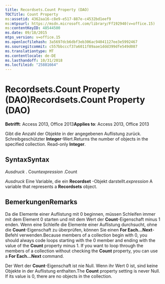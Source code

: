 ```yaml
---
title: Recordsets.Count Property (DAO)
TOCTitle: Count Property
ms:assetid: 4362aa16-c8e9-e517-887e-c4532bd1eef9
ms:mtpsurl: https://msdn.microsoft.com/library/Ff192940(v=office.15)
ms:contentKeyID: 48544500
ms.date: 09/18/2015
mtps_version: v=office.15
ms.openlocfilehash: 3a5697dcb6dbf3eb306ac94041127ee3e5992467
ms.sourcegitcommit: c557bbcccf37a6011f89aae1ddd399dfe549d087
ms.translationtype: MT
ms.contentlocale: de-DE
ms.lasthandoff: 10/31/2018
ms.locfileid: "25881664"
---
```

# <a name="recordsetscount-property-dao"></a><span data-ttu-id="38a86-102">Recordsets.Count Property (DAO)</span><span class="sxs-lookup"><span data-stu-id="38a86-102">Recordsets.Count Property (DAO)</span></span>


<span data-ttu-id="38a86-103">**Betrifft**: Access 2013, Office 2013</span><span class="sxs-lookup"><span data-stu-id="38a86-103">**Applies to**: Access 2013, Office 2013</span></span>

<span data-ttu-id="38a86-p101">Gibt die Anzahl der Objekte in der angegebenen Auflistung zurück. Schreibgeschützter **Integer**-Wert.</span><span class="sxs-lookup"><span data-stu-id="38a86-p101">Returns the number of objects in the specified collection. Read-only **Integer**.</span></span>

## <a name="syntax"></a><span data-ttu-id="38a86-106">Syntax</span><span class="sxs-lookup"><span data-stu-id="38a86-106">Syntax</span></span>

<span data-ttu-id="38a86-107">*Ausdruck* . Count</span><span class="sxs-lookup"><span data-stu-id="38a86-107">*expression* .Count</span></span>

<span data-ttu-id="38a86-108">*Ausdruck* Eine Variable, die ein **Recordset** -Objekt darstellt.</span><span class="sxs-lookup"><span data-stu-id="38a86-108">*expression* A variable that represents a **Recordsets** object.</span></span>

## <a name="remarks"></a><span data-ttu-id="38a86-109">Bemerkungen</span><span class="sxs-lookup"><span data-stu-id="38a86-109">Remarks</span></span>

<span data-ttu-id="38a86-p102">Da die Elemente einer Auflistung mit 0 beginnen, müssen Schleifen immer mit dem Element 0 starten und mit dem Wert der **Count**-Eigenschaft minus 1 enden. Wenn eine Schleife die Elemente einer Auflistung durchsucht, ohne die **Count**-Eigenschaft zu überprüfen, können Sie einen **For Each...Next**-Befehl verwenden.</span><span class="sxs-lookup"><span data-stu-id="38a86-p102">Because members of a collection begin with 0, you should always code loops starting with the 0 member and ending with the value of the **Count** property minus 1. If you want to loop through the members of a collection without checking the **Count** property, you can use a **For Each...Next** command.</span></span>

<span data-ttu-id="38a86-p103">Der Wert der **Count**-Eigenschaft ist nie Null. Wenn ihr Wert 0 ist, sind keine Objekte in der Auflistung enthalten.</span><span class="sxs-lookup"><span data-stu-id="38a86-p103">The **Count** property setting is never Null. If its value is 0, there are no objects in the collection.</span></span>

